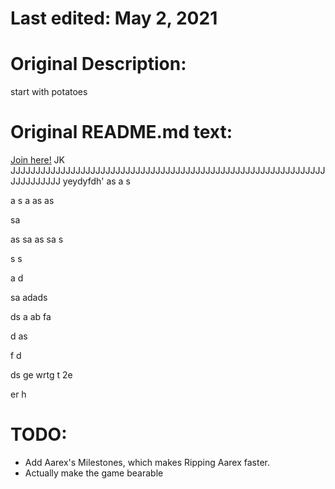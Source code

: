 # Last edited: May 2, 2021
# Original Description:
start with potatoes

# Original README.md text:
[Join here!](https://glitch.com/edit/#!/join/5f6a202b-f982-443f-b297-ce5f71450920)
JK
JJJJJJJJJJJJJJJJJJJJJJJJJJJJJJJJJJJJJJJJJJJJJJJJJJJJJJJJJJJJJJJJJJJJJJJJJ
yeydyfdh'
as
a
s

a
s
a
as
as

sa

as
sa
as
sa
s

s
s

a
d

sa
adads

ds
a
ab
fa

d
as

f
d

ds
ge
wrtg
t
2e

er
h


TODO:
======
* Add Aarex's Milestones, which makes Ripping Aarex faster.
* Actually make the game bearable
